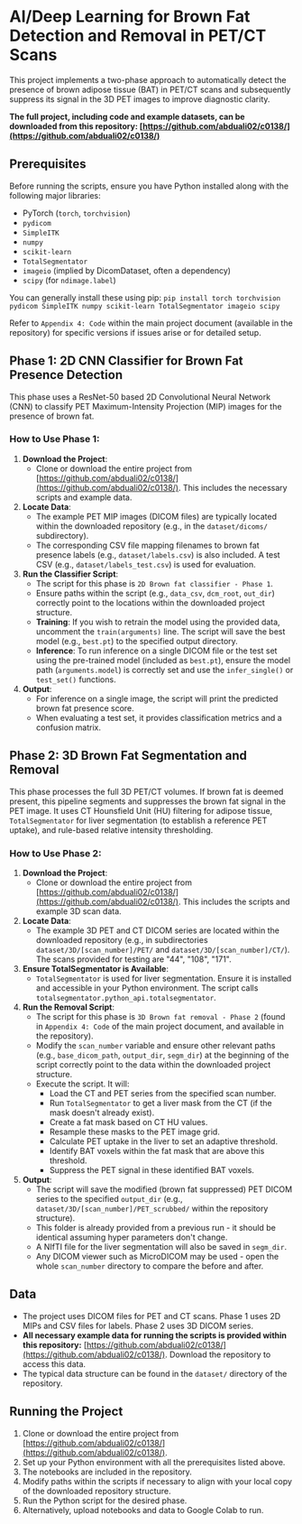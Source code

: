 # AI/Deep Learning for Brown Fat Detection and Removal in PET/CT Scans

This project implements a two-phase approach to automatically detect the presence of brown adipose tissue (BAT) in PET/CT scans and subsequently suppress its signal in the 3D PET images to improve diagnostic clarity.

**The full project, including code and example datasets, can be downloaded from this repository: [https://github.com/abduali02/c0138/](https://github.com/abduali02/c0138/)**

## Prerequisites

Before running the scripts, ensure you have Python installed along with the following major libraries:
* PyTorch (`torch`, `torchvision`)
* `pydicom`
* `SimpleITK`
* `numpy`
* `scikit-learn`
* `TotalSegmentator`
* `imageio` (implied by DicomDataset, often a dependency)
* `scipy` (for `ndimage.label`)

You can generally install these using pip:
`pip install torch torchvision pydicom SimpleITK numpy scikit-learn TotalSegmentator imageio scipy`

Refer to `Appendix 4: Code` within the main project document (available in the repository) for specific versions if issues arise or for detailed setup.

## Phase 1: 2D CNN Classifier for Brown Fat Presence Detection

This phase uses a ResNet-50 based 2D Convolutional Neural Network (CNN) to classify PET Maximum-Intensity Projection (MIP) images for the presence of brown fat.

### How to Use Phase 1:
1.  **Download the Project**:
    * Clone or download the entire project from [https://github.com/abduali02/c0138/](https://github.com/abduali02/c0138/). This includes the necessary scripts and example data.
2.  **Locate Data**:
    * The example PET MIP images (DICOM files) are typically located within the downloaded repository (e.g., in the `dataset/dicoms/` subdirectory).
    * The corresponding CSV file mapping filenames to brown fat presence labels (e.g., `dataset/labels.csv`) is also included. A test CSV (e.g., `dataset/labels_test.csv`) is used for evaluation.
3.  **Run the Classifier Script**:
    * The script for this phase is `2D Brown fat classifier - Phase 1`.
    * Ensure paths within the script (e.g., `data_csv`, `dcm_root`, `out_dir`) correctly point to the locations within the downloaded project structure.
    * **Training**: If you wish to retrain the model using the provided data, uncomment the `train(arguments)` line. The script will save the best model (e.g., `best.pt`) to the specified output directory.
    * **Inference**: To run inference on a single DICOM file or the test set using the pre-trained model (included as `best.pt`), ensure the model path (`arguments.model`) is correctly set and use the `infer_single()` or `test_set()` functions.
4.  **Output**:
    * For inference on a single image, the script will print the predicted brown fat presence score.
    * When evaluating a test set, it provides classification metrics and a confusion matrix.

## Phase 2: 3D Brown Fat Segmentation and Removal

This phase processes the full 3D PET/CT volumes. If brown fat is deemed present, this pipeline segments and suppresses the brown fat signal in the PET image. It uses CT Hounsfield Unit (HU) filtering for adipose tissue, `TotalSegmentator` for liver segmentation (to establish a reference PET uptake), and rule-based relative intensity thresholding.

### How to Use Phase 2:
1.  **Download the Project**:
    * Clone or download the entire project from [https://github.com/abduali02/c0138/](https://github.com/abduali02/c0138/). This includes the scripts and example 3D scan data.
2.  **Locate Data**:
    * The example 3D PET and CT DICOM series are located within the downloaded repository (e.g., in subdirectories `dataset/3D/[scan_number]/PET/` and `dataset/3D/[scan_number]/CT/`). The scans provided for testing are "44", "108", "171".
3.  **Ensure TotalSegmentator is Available**:
    * `TotalSegmentator` is used for liver segmentation. Ensure it is installed and accessible in your Python environment. The script calls `totalsegmentator.python_api.totalsegmentator`.
4.  **Run the Removal Script**:
    * The script for this phase is `3D Brown fat removal - Phase 2` (found in `Appendix 4: Code` of the main project document, and available in the repository).
    * Modify the `scan_number` variable and ensure other relevant paths (e.g., `base_dicom_path`, `output_dir`, `segm_dir`) at the beginning of the script correctly point to the data within the downloaded project structure.
    * Execute the script. It will:
        * Load the CT and PET series from the specified scan number.
        * Run `TotalSegmentator` to get a liver mask from the CT (if the mask doesn't already exist).
        * Create a fat mask based on CT HU values.
        * Resample these masks to the PET image grid.
        * Calculate PET uptake in the liver to set an adaptive threshold.
        * Identify BAT voxels within the fat mask that are above this threshold.
        * Suppress the PET signal in these identified BAT voxels.
5.  **Output**:
    * The script will save the modified (brown fat suppressed) PET DICOM series to the specified `output_dir` (e.g., `dataset/3D/[scan_number]/PET_scrubbed/` within the repository structure).
    * This folder is already provided from a previous run - it should be identical assuming hyper parameters don't change.
    * A NIfTI file for the liver segmentation will also be saved in `segm_dir`.
    * Any DICOM viewer such as MicroDICOM may be used - open the whole `scan_number` directory to compare the before and after.

## Data

* The project uses DICOM files for PET and CT scans. Phase 1 uses 2D MIPs and CSV files for labels. Phase 2 uses 3D DICOM series.
* **All necessary example data for running the scripts is provided within this repository:** [https://github.com/abduali02/c0138/](https://github.com/abduali02/c0138/). Download the repository to access this data.
* The typical data structure can be found in the `dataset/` directory of the repository.

## Running the Project

1.  Clone or download the entire project from [https://github.com/abduali02/c0138/](https://github.com/abduali02/c0138/).
2.  Set up your Python environment with all the prerequisites listed above.
3.  The notebooks are included in the repository.
4.  Modify paths within the scripts if necessary to align with your local copy of the downloaded repository structure.
5.  Run the Python script for the desired phase.
6.  Alternatively, upload notebooks and data to Google Colab to run.
